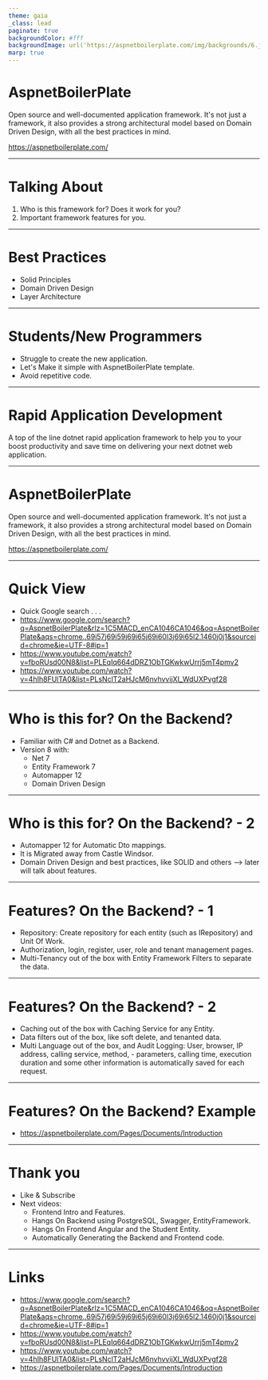 ```yaml
---
theme: gaia
_class: lead
paginate: true
backgroundColor: #fff
backgroundImage: url('https://aspnetboilerplate.com/img/backgrounds/6.jpg')
marp: true
---
```


# AspnetBoilerPlate

Open source and well-documented application framework. It's not just a framework, it also provides a strong architectural model based on Domain Driven Design, with all the best practices in mind.

https://aspnetboilerplate.com/

---

# **Talking About**

1. Who is this framework for? Does it work for you?
2. Important framework features for you.

---

# **Best Practices**

- Solid Principles
- Domain Driven Design
- Layer Architecture

---

# **Students/New Programmers**

- Struggle to create the new application.
- Let's Make it simple with AspnetBoilerPlate template.
- Avoid repetitive code.

---

# **Rapid Application Development**

A top of the line dotnet rapid application framework to help you to your boost productivity and save time on delivering your next dotnet web application.

---

# **AspnetBoilerPlate**

Open source and well-documented application framework. It's not just a framework, it also provides a strong architectural model based on Domain Driven Design, with all the best practices in mind.

https://aspnetboilerplate.com/

---

# **Quick View**

- Quick Google search . . .
- https://www.google.com/search?q=AspnetBoilerPlate&rlz=1C5MACD_enCA1046CA1046&oq=AspnetBoilerPlate&aqs=chrome..69i57j69i59j69i65j69i60l3j69i65l2.1460j0j1&sourceid=chrome&ie=UTF-8#ip=1
- https://www.youtube.com/watch?v=fboRUsd00N8&list=PLEqIq664dDRZ1ObTGKwkwUrrj5mT4pmv2
- https://www.youtube.com/watch?v=4hIh8FUlTA0&list=PLsNclT2aHJcM6nvhvvijXI_WdUXPvgf28

---

# Who is this for? On the Backend?

- Familiar with C# and Dotnet as a Backend.
- Version 8 with:
  - Net 7
  - Entity Framework 7
  - Automapper 12
  - Domain Driven Design

---

# **Who is this for? On the Backend? - 2**

- Automapper 12 for Automatic Dto mappings.
- It is Migrated away from Castle Windsor.
- Domain Driven Design and best practices, like SOLID and others --> later will talk about features.

---

# **Features? On the Backend? - 1**

- Repository: Create repository for each entity (such as IRepository<Task>) and Unit Of Work.
- Authorization, login, register, user, role and tenant management pages.
- Multi-Tenancy out of the box with Entity Framework Filters to separate the data.

---

# **Features? On the Backend? - 2**

- Caching out of the box with Caching Service for any Entity.
- Data filters out of the box, like soft delete, and tenanted data.
- Multi Language out of the box, and Audit Logging: User, browser, IP address, calling service, method, - parameters, calling time, execution duration and some other information is automatically saved for each request.

---

# **Features? On the Backend? Example**

- https://aspnetboilerplate.com/Pages/Documents/Introduction

---

# **Thank you**

- Like & Subscribe
- Next videos:
  - Frontend Intro and Features.
  - Hangs On Backend using PostgreSQL, Swagger, EntityFramework.
  - Hangs On Frontend Angular and the Student Entity.
  - Automatically Generating the Backend and Frontend code.

---

# **Links**

- https://www.google.com/search?q=AspnetBoilerPlate&rlz=1C5MACD_enCA1046CA1046&oq=AspnetBoilerPlate&aqs=chrome..69i57j69i59j69i65j69i60l3j69i65l2.1460j0j1&sourceid=chrome&ie=UTF-8#ip=1
- https://www.youtube.com/watch?v=fboRUsd00N8&list=PLEqIq664dDRZ1ObTGKwkwUrrj5mT4pmv2
- https://www.youtube.com/watch?v=4hIh8FUlTA0&list=PLsNclT2aHJcM6nvhvvijXI_WdUXPvgf28
- https://aspnetboilerplate.com/Pages/Documents/Introduction
